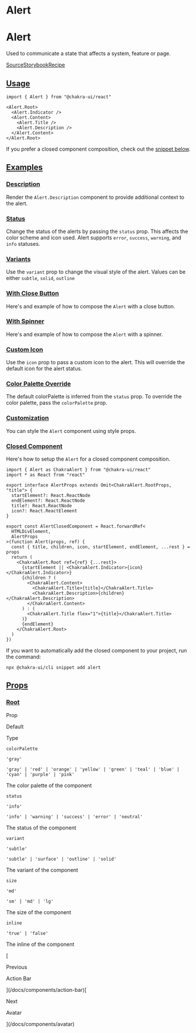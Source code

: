 # Alert

Alert
=====

Used to communicate a state that affects a system, feature or page.

[Source](https://github.com/chakra-ui/chakra-ui/tree/main/packages/react/src/components/alert)[Storybook](https://storybook.chakra-ui.com/?path=/story/components-alert--basic)[Recipe](https://github.com/chakra-ui/chakra-ui/tree/main/packages/react/src/theme/recipes/alert.ts)

[Usage](#usage)
---------------

```
import { Alert } from "@chakra-ui/react"
```

```
<Alert.Root>
  <Alert.Indicator />
  <Alert.Content>
    <Alert.Title />
    <Alert.Description />
  </Alert.Content>
</Alert.Root>
```

If you prefer a closed component composition, check out the [snippet below](#closed-component).

[Examples](#examples)
---------------------

### [Description](#description)

Render the `Alert.Description` component to provide additional context to the alert.

### [Status](#status)

Change the status of the alerts by passing the `status` prop. This affects the color scheme and icon used. Alert supports `error`, `success`, `warning`, and `info` statuses.

### [Variants](#variants)

Use the `variant` prop to change the visual style of the alert. Values can be either `subtle`, `solid`, `outline`

### [With Close Button](#with-close-button)

Here's and example of how to compose the `Alert` with a close button.

### [With Spinner](#with-spinner)

Here's and example of how to compose the `Alert` with a spinner.

### [Custom Icon](#custom-icon)

Use the `icon` prop to pass a custom icon to the alert. This will override the default icon for the alert status.

### [Color Palette Override](#color-palette-override)

The default colorPalette is inferred from the `status` prop. To override the color palette, pass the `colorPalette` prop.

### [Customization](#customization)

You can style the `Alert` component using style props.

### [Closed Component](#closed-component)

Here's how to setup the `Alert` for a closed component composition.

```
import { Alert as ChakraAlert } from "@chakra-ui/react"
import * as React from "react"

export interface AlertProps extends Omit<ChakraAlert.RootProps, "title"> {
  startElement?: React.ReactNode
  endElement?: React.ReactNode
  title?: React.ReactNode
  icon?: React.ReactElement
}

export const AlertClosedComponent = React.forwardRef<
  HTMLDivElement,
  AlertProps
>(function Alert(props, ref) {
  const { title, children, icon, startElement, endElement, ...rest } = props
  return (
    <ChakraAlert.Root ref={ref} {...rest}>
      {startElement || <ChakraAlert.Indicator>{icon}</ChakraAlert.Indicator>}
      {children ? (
        <ChakraAlert.Content>
          <ChakraAlert.Title>{title}</ChakraAlert.Title>
          <ChakraAlert.Description>{children}</ChakraAlert.Description>
        </ChakraAlert.Content>
      ) : (
        <ChakraAlert.Title flex="1">{title}</ChakraAlert.Title>
      )}
      {endElement}
    </ChakraAlert.Root>
  )
})
```

If you want to automatically add the closed component to your project, run the command:

```
npx @chakra-ui/cli snippet add alert
```

[Props](#props)
---------------

### [Root](#root)

Prop

Default

Type

`colorPalette`

`'gray'`

`'gray' | 'red' | 'orange' | 'yellow' | 'green' | 'teal' | 'blue' | 'cyan' | 'purple' | 'pink'`

The color palette of the component

`status`

`'info'`

`'info' | 'warning' | 'success' | 'error' | 'neutral'`

The status of the component

`variant`

`'subtle'`

`'subtle' | 'surface' | 'outline' | 'solid'`

The variant of the component

`size`

`'md'`

`'sm' | 'md' | 'lg'`

The size of the component

`inline`

`'true' | 'false'`

The inline of the component

[

Previous

Action Bar



](/docs/components/action-bar)[

Next

Avatar



](/docs/components/avatar)